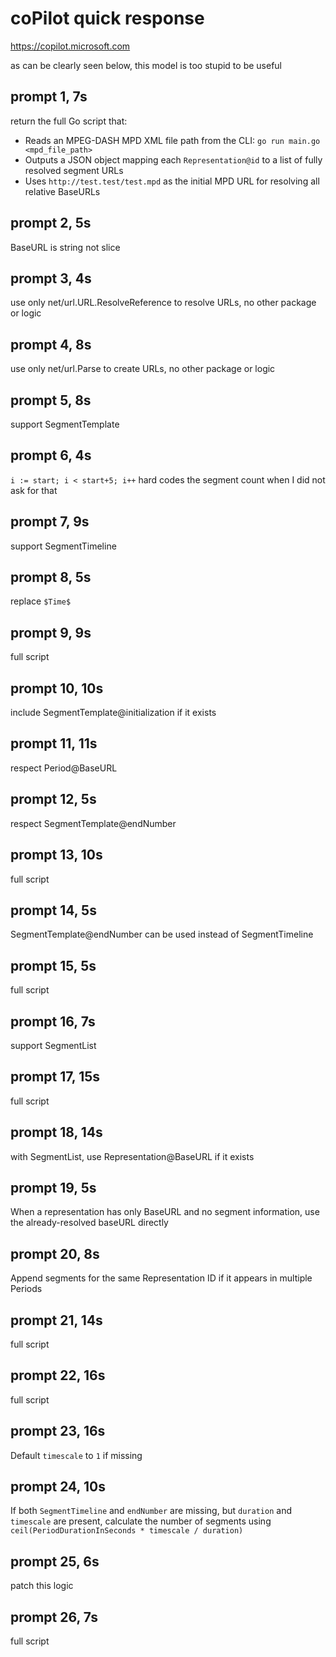 # coPilot quick response

https://copilot.microsoft.com

as can be clearly seen below, this model is too stupid to be useful

## prompt 1, 7s

return the full Go script that:
- Reads an MPEG-DASH MPD XML file path from the CLI: `go run main.go <mpd_file_path>`
- Outputs a JSON object mapping each `Representation@id` to a list of fully resolved segment URLs
- Uses `http://test.test/test.mpd` as the initial MPD URL for resolving all relative BaseURLs

## prompt 2, 5s

BaseURL is string not slice

## prompt 3, 4s

use only net/url.URL.ResolveReference to resolve URLs, no other package or logic

## prompt 4, 8s

use only net/url.Parse to create URLs, no other package or logic

## prompt 5, 8s

support SegmentTemplate

## prompt 6, 4s

`i := start; i < start+5; i++` hard codes the segment count when I did not ask
for that

## prompt 7, 9s

support SegmentTimeline

## prompt 8, 5s

replace `$Time$`

## prompt 9, 9s

full script

## prompt 10, 10s

include SegmentTemplate@initialization if it exists

## prompt 11, 11s

respect Period@BaseURL

## prompt 12, 5s

respect SegmentTemplate@endNumber

## prompt 13, 10s

full script

## prompt 14, 5s

SegmentTemplate@endNumber can be used instead of SegmentTimeline

## prompt 15, 5s

full script

## prompt 16, 7s

support SegmentList

## prompt 17, 15s

full script

## prompt 18, 14s

with SegmentList, use Representation@BaseURL if it exists

## prompt 19, 5s

When a representation has only BaseURL and no segment information, use the
already-resolved baseURL directly

## prompt 20, 8s

Append segments for the same Representation ID if it appears in multiple
Periods

## prompt 21, 14s

full script

## prompt 22, 16s

full script

## prompt 23, 16s

Default `timescale` to `1` if missing

## prompt 24, 10s

If both `SegmentTimeline` and `endNumber` are missing, but `duration` and
`timescale` are present, calculate the number of segments using
`ceil(PeriodDurationInSeconds * timescale / duration)`

## prompt 25, 6s

patch this logic

## prompt 26, 7s

full script
